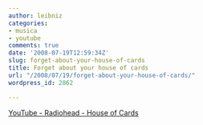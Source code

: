 ```yaml
---
author: leibniz
categories:
- musica
- youtube
comments: true
date: '2008-07-19T12:59:34Z'
slug: forget-about-your-house-of-cards
title: Forget about your house of cards
url: "/2008/07/19/forget-about-your-house-of-cards/"
wordpress_id: 2862

---
```

[YouTube - Radiohead - House of Cards](https://www.youtube.com/watch?v=8nTFjVm9sTQ&eurl=https://it.blogbabel.com/content/video/35371/)
